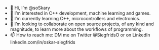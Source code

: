 - 👋 Hi, I’m @soSkary
- 👀 I’m interested in C++ development, machine learning and games.
- 🌱 I’m currently learning C++, microcontrollers and electronics.
- 💞️ I’m looking to collaborate on open source projects, of any kind and magnitude, to learn more about the workflows of programming.
- 📫 How to reach me: DM me on Twitter @SiegfridsO or on LinkedIn linkedin.com/in/oskar-siegfrids

<!---
soSkary/soSkary is a ✨ special ✨ repository because its `README.md` (this file) appears on your GitHub profile.
You can click the Preview link to take a look at your changes.
--->
